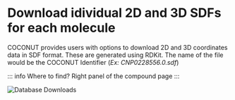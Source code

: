 # Download idividual 2D and 3D SDFs for each molecule

COCONUT provides users with options to download 2D and 3D coordinates data in SDF format. These are generated using RDKit. The name of the file would be the COCONUT Identifier (*Ex: CNP0228556.0.sdf*)

::: info Where to find?
Right panel of the compound page
:::

![Database Downloads](/2d-3d-sdfs.png)


<style>
table {
width: 100%;
border-collapse: collapse;
}
th, td {
border: 1px solid #ddd;
padding: 8px;
}
th {
background-color: #f2f2f2;
}
td {
text-align: left;
}
td:nth-child(1), td:nth-child(3) {
text-align: center;
}
</style>